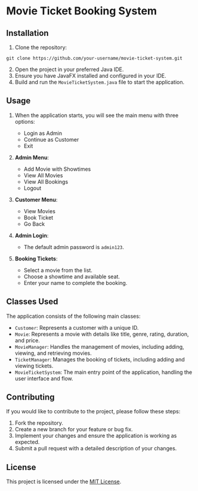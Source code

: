 # Movie Ticket Booking System

## Installation

1. Clone the repository:
```
git clone https://github.com/your-username/movie-ticket-system.git
```
2. Open the project in your preferred Java IDE.
3. Ensure you have JavaFX installed and configured in your IDE.
4. Build and run the `MovieTicketSystem.java` file to start the application.

## Usage

1. When the application starts, you will see the main menu with three options:
   - Login as Admin
   - Continue as Customer
   - Exit

2. **Admin Menu**:
   - Add Movie with Showtimes
   - View All Movies
   - View All Bookings
   - Logout

3. **Customer Menu**:
   - View Movies
   - Book Ticket
   - Go Back

4. **Admin Login**:
   - The default admin password is `admin123`.

5. **Booking Tickets**:
   - Select a movie from the list.
   - Choose a showtime and available seat.
   - Enter your name to complete the booking.

## Classes Used

The application consists of the following main classes:

- `Customer`: Represents a customer with a unique ID.
- `Movie`: Represents a movie with details like title, genre, rating, duration, and price.
- `MovieManager`: Handles the management of movies, including adding, viewing, and retrieving movies.
- `TicketManager`: Manages the booking of tickets, including adding and viewing tickets.
- `MovieTicketSystem`: The main entry point of the application, handling the user interface and flow.

## Contributing

If you would like to contribute to the project, please follow these steps:

1. Fork the repository.
2. Create a new branch for your feature or bug fix.
3. Implement your changes and ensure the application is working as expected.
4. Submit a pull request with a detailed description of your changes.

## License

This project is licensed under the [MIT License](LICENSE).
